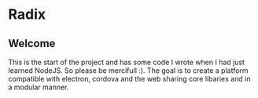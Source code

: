 # Radix 
## Welcome
This is the start of the project and has some code I wrote when I had just learned NodeJS. So please be mercifull :). 
The goal is to create a platform compatible with electron, cordova and the web sharing core libaries and in a modular manner.
